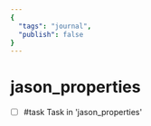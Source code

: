 ```yaml
---
{
  "tags": "journal",
  "publish": false
}
---
```


# jason_properties

- [ ] #task Task in 'jason_properties'
